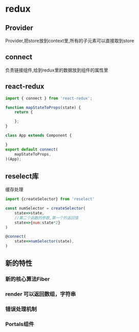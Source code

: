 # redux

## Provider

Provider,把store放到context里,所有的子元素可以直接取到store

## connect

负责链接组件,给到redux里的数据放到组件的属性里

## react-redux

```js
import { connect } from 'react-redux';

function mapStateToProps(state) {
    return {

    };
}

class App extends Component {

}
export default connect(
    mapStateToProps,
)(App);
```

## reselect库

缓存处理

```js
import {createSelector} from 'reselect'

const numSelector = createSelector(
    state=>state,
    //第二个函数的参数,第一个的返回值
    state=>{num:state*2}
)

@connect(
    state=>numSelector(state),
)
```

## 新的特性

### 新的核心算法Fiber

### render 可以返回数组，字符串

### 错误处理机制

### Portals组件